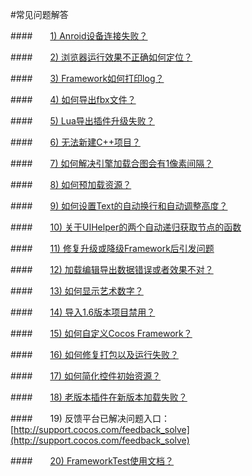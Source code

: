 #常见问题解答


####&emsp;&emsp;[1) Anroid设备连接失败？](../connect-solution/zh.md)

####&emsp;&emsp;[2) 浏览器运行效果不正确如何定位？](../debug-on-browser/zh.md)

####&emsp;&emsp;[3) Framework如何打印log？](../FWNoLog/zh.md) 

####&emsp;&emsp;[4) 如何导出fbx文件？](../HowToUseFBX/zh.md) 

####&emsp;&emsp;[5) Lua导出插件升级失败？](../LuaPluginUpdateError/zh.md) 

####&emsp;&emsp;[6) 无法新建C++项目？](../NoCreateCPPProject/zh.md) 

####&emsp;&emsp;[7) 如何解决引擎加载合图会有1像素间隔？](../OnePixelBug/zh.md) 

####&emsp;&emsp;[8) 如何预加载资源？](../PreloadRes/zh.md)  

####&emsp;&emsp;[9) 如何设置Text的自动换行和自动调整高度？](../TextAuto/zh.md) 

####&emsp;&emsp;[10) 关于UIHelper的两个自动递归获取节点的函数](../UIHelperGetNode/zh.md) 

####&emsp;&emsp;[11) 修复升级或降级Framework后引发问题](../upgrade-framework/zh.md)

####&emsp;&emsp;[12) 加载编辑导出数据错误或者效果不对？](../LoadError/zh.md)

####&emsp;&emsp;[13) 如何显示艺术数字？](../ShowAtlasLabel/zh.md)


####&emsp;&emsp;[14) 导入1.6版本项目禁用？](../Import1.6ProjectError/zh.md)

####&emsp;&emsp;[15) 如何自定义Cocos Framework？](../../chapter3/HowToCode/CustomizeFramework/zh.md)

####&emsp;&emsp;[16) 如何修复打包以及运行失败？](../FixPackageError/zh.md)

####&emsp;&emsp;[17) 如何简化控件初始资源？](../SimplifyWidgetsRes/zh.md)

####&emsp;&emsp;[18) 老版本插件在新版本加载失败？](../PluginLoadError/zh.md)

####&emsp;&emsp;19) 反馈平台已解决问题入口：[http://support.cocos.com/feedback_solve](http://support.cocos.com/feedback_solve)

####&emsp;&emsp;[20) FrameworkTest使用文档？](../HowToUseFrameworkTest/zh.md)
